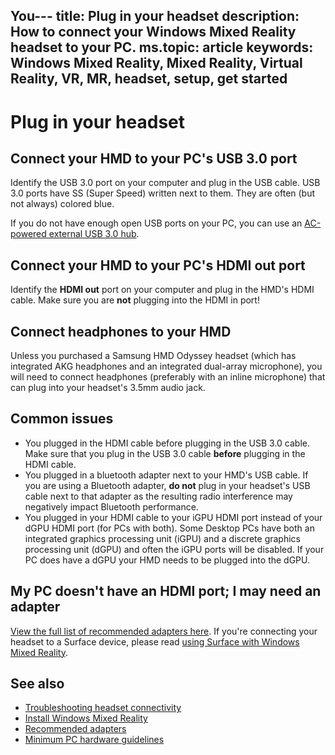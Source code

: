 You---
title: Plug in your headset
description: How to connect your Windows Mixed Reality headset to your PC.
ms.topic: article
keywords: Windows Mixed Reality, Mixed Reality, Virtual Reality, VR, MR, headset, setup, get started
---

# Plug in your headset

## Connect your HMD to your PC's USB 3.0 port

Identify the USB 3.0 port on your computer and plug in the USB cable. USB 3.0 ports have SS (Super Speed) written next to them. They are often (but not always) colored blue.

If you do not have enough open USB ports on your PC, you can use an [AC-powered external USB 3.0 hub](recommended-adapters-for-windows-mixed-reality-capable-pcs.md#using-external-usb-30-hubs-with-windows-mixed-reality-headsets).

## Connect your HMD to your PC's HDMI out port

Identify the **HDMI out** port on your computer and plug in the HMD's HDMI cable. Make sure you are **not** plugging into the HDMI in port!

## Connect headphones to your HMD

Unless you purchased a Samsung HMD Odyssey headset (which has integrated AKG headphones and an integrated dual-array microphone), you will need to connect headphones (preferably with an inline microphone) that can plug into your headset's 3.5mm audio jack.

## Common issues
* You plugged in the HDMI cable before plugging in the USB 3.0 cable.  Make sure that you plug in the USB 3.0 cable **before** plugging in the HDMI cable.
* You plugged in a bluetooth adapter next to your HMD's USB cable.  If you are using a Bluetooth adapter, **do not** plug in your headset's USB cable next to that adapter as the resulting radio interference may negatively impact Bluetooth performance.
* You plugged in your HDMI cable to your iGPU HDMI port instead of your dGPU HDMI port (for PCs with both). Some Desktop PCs have both an integrated graphics processing unit (iGPU) and a discrete graphics processing unit (dGPU) and often the iGPU ports will be disabled. If your PC does have a dGPU your HMD needs to be plugged into the dGPU.  

## My PC doesn't have an HDMI port; I may need an adapter

[View the full list of recommended adapters here](recommended-adapters-for-windows-mixed-reality-capable-pcs.md). If you're connecting your headset to a Surface device, please read [using Surface with Windows Mixed Reality](windows-mixed-reality-minimum-pc-hardware-compatibility-guidelines.md#windows-mixed-reality-and-surface).

## See also

* [Troubleshooting headset connectivity](troubleshooting-windows-mixed-reality.md#hmd-connectivity)
* [Install Windows Mixed Reality](install-windows-mixed-reality.md)
* [Recommended adapters](recommended-adapters-for-windows-mixed-reality-capable-pcs.md)
* [Minimum PC hardware guidelines](windows-mixed-reality-minimum-pc-hardware-compatibility-guidelines.md)
